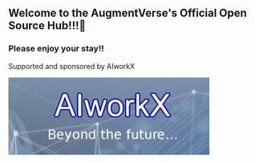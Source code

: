 ## Welcome to the AugmentVerse's Official Open Source Hub!!!👋
### Please enjoy your stay!!

Supported and sponsored by AIworkX


![AIworkX Logo](https://raw.githubusercontent.com/AugmentVerse/.github/main/workx.PNG)
